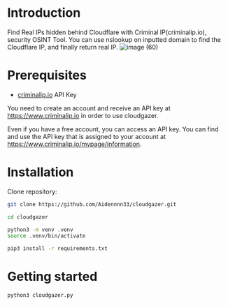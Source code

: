 # Introduction
Find Real IPs hidden behind Cloudflare with Criminal IP(criminalip.io), security OSINT Tool. You can use nslookup on inputted domain to find the Cloudflare IP, and finally return real IP.
![image (60)](https://user-images.githubusercontent.com/120071708/211283578-f5e9970d-9bd7-4d4c-9dd7-1520d6a00624.png)


# Prerequisites  
  * [criminalip.io](https://www.criminalip.io/)  API Key

You need to create an account and receive an API key at https://www.criminalip.io in order to use cloudgazer.

Even if you have a free account, you can access an API key. You can find and use the API key that is assigned to your account at https://www.criminalip.io/mypage/information.

  

# Installation  

Clone repository:  

```bash
git clone https://github.com/Aidennnn33/cloudgazer.git
```

```bash
cd cloudgazer
```

```bash
python3 -m venv .venv
source .venv/bin/activate
```

```bash
pip3 install -r requirements.txt
```

  

# Getting started  

```bash
python3 cloudgazer.py
```
